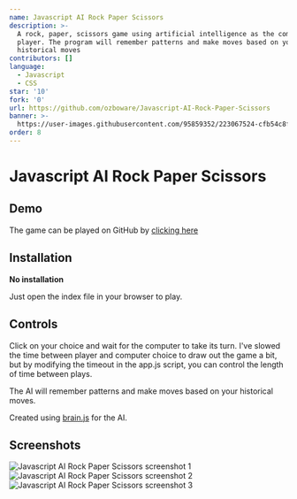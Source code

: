 ```yaml
---
name: Javascript AI Rock Paper Scissors
description: >-
  A rock, paper, scissors game using artificial intelligence as the computer
  player. The program will remember patterns and make moves based on your
  historical moves
contributors: []
language:
  - Javascript
  - CSS
star: '10'
fork: '0'
url: https://github.com/ozboware/Javascript-AI-Rock-Paper-Scissors
banner: >-
  https://user-images.githubusercontent.com/95859352/223067524-cfb54c8f-9bf1-442f-8022-7cf13b766745.png
order: 8
---
```


# Javascript AI Rock Paper Scissors

## Demo

The game can be played on GitHub by [clicking here](https://ozboware.github.io/Javascript-AI-Rock-Paper-Scissors/)

## Installation

**No installation**

Just open the index file in your browser to play.

## Controls

Click on your choice and wait for the computer to take its turn. I've slowed the time between player and computer choice to draw out the game a bit, but by modifying the timeout in the app.js script, you can control the length of time between plays.

The AI will remember patterns and make moves based on your historical moves.

Created using [brain.js](https://brain.js.org/) for the AI.

## Screenshots


![Javascript AI Rock Paper Scissors screenshot 1](https://user-images.githubusercontent.com/95859352/223067524-cfb54c8f-9bf1-442f-8022-7cf13b766745.png)
![Javascript AI Rock Paper Scissors screenshot 2](https://user-images.githubusercontent.com/95859352/223067551-d6d6fc2c-6fba-4d6c-9c1e-9be0433758fb.png)
![Javascript AI Rock Paper Scissors screenshot 3](https://user-images.githubusercontent.com/95859352/223067561-a569f858-7413-4038-aaa7-6d5a09e9272e.png)
